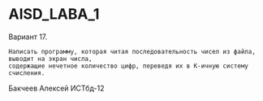 # AISD_LABA_1
  Вариант 17.
  
    Написать программу, которая читая последовательность чисел из файла, выводит на экран числа,
    содержащие нечетное количество цифр, переведя их в К-ичную систему счисления.
  
  Бакчеев Алексей ИСТбд-12
